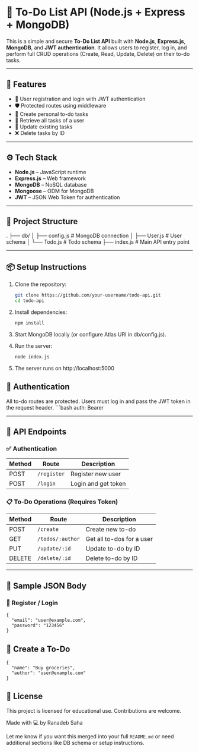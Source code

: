 # 📝 To-Do List API (Node.js + Express + MongoDB)

This is a simple and secure **To-Do List API** built with **Node.js**, **Express.js**, **MongoDB**, and **JWT authentication**. It allows users to register, log in, and perform full CRUD operations (Create, Read, Update, Delete) on their to-do tasks.

---

## 🚀 Features

- 🔐 User registration and login with JWT authentication
- 🛡️ Protected routes using middleware
- 📝 Create personal to-do tasks
- 📃 Retrieve all tasks of a user
- 🧾 Update existing tasks
- ❌ Delete tasks by ID

---

## ⚙️ Tech Stack

- **Node.js** – JavaScript runtime
- **Express.js** – Web framework
- **MongoDB** – NoSQL database
- **Mongoose** – ODM for MongoDB
- **JWT** – JSON Web Token for authentication

---

## 📁 Project Structure

. ├── db/ │ ├── config.js # MongoDB connection │ ├── User.js # User schema │ └── Todo.js # Todo schema ├── index.js # Main API entry point


---

## 📦 Setup Instructions

1. Clone the repository:
   ```bash
   git clone https://github.com/your-username/todo-api.git
   cd todo-api

2. Install dependencies:
    ```bash
    npm install

3. Start MongoDB locally (or configure Atlas URI in db/config.js).

4. Run the server:
    ```bash
    node index.js
5. The server runs on http://localhost:5000


## 🔑 Authentication

All to-do routes are protected. Users must log in and pass the JWT token in the request header.
    ```bash
    auth: Bearer <your-token>


---

## 📌 API Endpoints

### ✅ Authentication

| Method | Route      | Description         |
|--------|------------|---------------------|
| POST   | `/register`| Register new user   |
| POST   | `/login`   | Login and get token |

### 📋 To-Do Operations (Requires Token)

| Method | Route             | Description               |
|--------|------------------|---------------------------|
| POST   | `/create`         | Create new to-do          |
| GET    | `/todos/:author`  | Get all to-dos for a user |
| PUT    | `/update/:id`     | Update to-do by ID        |
| DELETE | `/delete/:id`     | Delete to-do by ID        |

---

## 📄 Sample JSON Body

### 🔐 Register / Login

    
    {
      "email": "user@example.com",
      "password": "123456"
    }

## 📝 Create a To-Do
    
    {
      "name": "Buy groceries",
      "author": "user@example.com"
    }

## 📜 License
This project is licensed for educational use. Contributions are welcome.

Made with 💻 by Ranadeb Saha


Let me know if you want this merged into your full `README.md` or need additional sections like DB schema or setup instructions.

